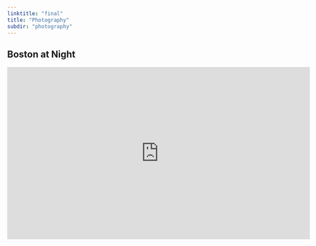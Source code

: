 ```yaml
---
linktitle: "final"
title: "Photography"
subdir: "photography"
---
```


## Boston at Night
<div class="h_iframe">
<iframe src="https://albumizr.com/a/ecSX" scrolling="no" frameborder="0" allowfullscreen width="700" height="400"></iframe>
</div>